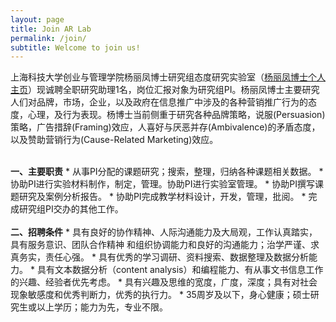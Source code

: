 ```yaml
---
layout: page
title: Join AR Lab
permalink: /join/
subtitle: Welcome to join us!
---
```


上海科技大学创业与管理学院杨丽凤博士研究组态度研究实验室（<a href="http://sem.shanghaitech.edu.cn/2018/0702/c3525a28655/page.htm">杨丽凤博士个人主页</a>）现诚聘全职研究助理1名，岗位汇报对象为研究组PI。杨丽凤博士主要研究人们对品牌，市场，企业，以及政府在信息推广中涉及的各种营销推广行为的态度，心理，及行为表现。杨博士当前侧重于研究各种品牌策略，说服(Persuasion)策略，广告措辞(Framing)效应，人喜好与厌恶并存(Ambivalence)的矛盾态度， 以及赞助营销行为(Cause-Related Marketing)效应。 
<br>
<br>
<div>
<b>一、主要职责</b>
* 从事PI分配的课题研究；搜索，整理，归纳各种课题相关数据。
* 协助PI进行实验材料制作，制定，管理。协助PI进行实验室管理。
* 协助PI撰写课题研究及案例分析报告。 
* 协助PI完成教学材料设计，开发，管理，批阅。
* 完成研究组PI交办的其他工作。
</div>
<br>
<div>
<b>二、招聘条件</b>
* 具有良好的协作精神、人际沟通能力及大局观，工作认真踏实，具有服务意识、团队合作精神
   和组织协调能力和良好的沟通能力；治学严谨、求真务实，责任心强。 
* 具有优秀的学习调研、资料搜索、数据整理及数据分析能力。
* 具有文本数据分析（content analysis）和编程能力、有从事文书信息工作的兴趣、经验者优先考虑。
* 具有兴趣及思维的宽度，广度，深度；具有对社会现象敏感度和优秀判断力，优秀的执行力。
* 35周岁及以下，身心健康；硕士研究生或以上学历；能力为先，专业不限。
</div>
